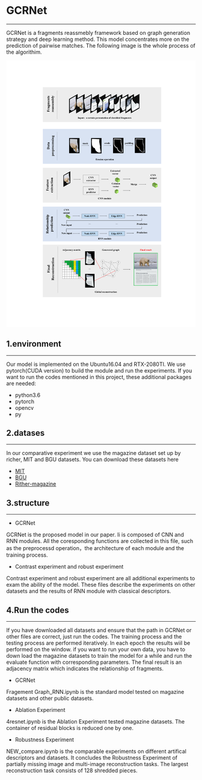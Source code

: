 # GCRNet
***

GCRNet is a fragments reassmebly framework based on graph generation strategy and deep learning method. This model concentrates more on the prediction of pairwise matches. The following image is the whole process of the algorithim.

![image](https://github.com/wmhwmh521/GCRNet/blob/main/1.png)

## 1.environment
***

Our model is implemented on the Ubuntu16.04 and RTX-2080TI. We use pytorch(CUDA version) to build the module and run the experiments. If you want to run the codes mentioned in this project, these additional packages are needed:
- python3.6
- pytorch
- opencv
- py

## 2.datases
***

In our comparative experiment we use the magazine dataset set up by richer, MIT and BGU datasets. You can download these datasets here 
- [MIT](https://drive.google.com/file/d/13bW2Vpt79F8vuhWvu6NxLIf4FNovg5oz/view?usp=sharing)
- [BGU](https://drive.google.com/file/d/1TT2ghgOw_CSQtvwSlw7z5p6YXBSiItRZ/view?usp=sharing)
- [Rither-magazine](https://drive.google.com/file/d/1rjbOK2qTKAnmEaMTQZ1jkEM5kDdVyfg4/view?usp=sharing)

## 3.structure
***

- GCRNet

GCRNet is the proposed model in our paper. Ii is composed of CNN and RNN modules. All the coresponding functions are collected in this file, such as the preprocessd operation，the architecture of each module and the training process.

- Contrast experiment and robust experiment

Contrast experiment and robust experiment are all additional experiments to exam the ability of the model. These files describe the experiments on other datasets and the results of RNN module with classical descriptors.

## 4.Run the codes 
***

If you have downloaded all datasets and ensure that the path in GCRNet or other files are correct, just run the codes. The training process and the testing process are performed iteratively. In each epoch the results wiil be performed on the window. if you want to run your own data, you have to down load the magazine datasets to train the model for a while and run the evaluate function with corresponding parameters. The final result is an adjacency matrix which indicates the relationship of fragments.

- GCRNet

Fragement Graph_RNN.ipynb is the standard model tested on magazine datasets and other public datasets.

- Ablation Experiment

4resnet.ipynb is the Ablation Experiment tested magazine datasets. The container of residual blocks is reduced one by one.

- Robustness Experiment

NEW_compare.ipynb is the comparable experiments on different artifical descriptors and datasets. It concludes the Robustness Experiment of partially missing image and multi-image reconstruction tasks. The largest reconstruction task consists of 128 shredded pieces.
